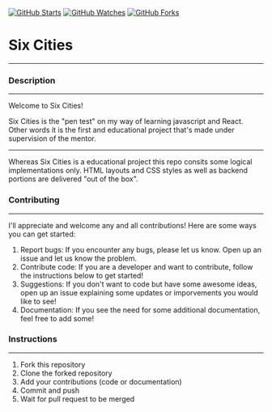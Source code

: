 [![GitHub Starts](https://img.shields.io/github/stars/javaPepper/six-cities.svg?style=social&label=Star&maxAge=2592000)](https://github.com/javaPepper/six-cities/stargazers)
[![GitHub Watches](https://img.shields.io/github/watchers/javaPepper/six-cities.svg?style=social&label=Watch&maxAge=2592000)](https://github.com/javaPepper/six-cities/watchers)
[![GitHub Forks](https://img.shields.io/github/forks/javaPepper/six-cities.svg?style=social&label=Fork&maxAge=2592000)](https://github.com/javaPepper/goncaloperes/six-cities/network)

# Six Cities
---

### Description
---

Welcome to Six Cities!

Six Cities is the "pen test" on my way of learning javascript and React. Other words it is the first and educational project that's made under supervision of the mentor.

---

Whereas Six Cities is a educational project this repo consits some logical implementations only. HTML layouts and CSS styles as well as backend portions are delivered "out of the box".


### Contributing
---

I'll appreciate and welcome any and all contributions! Here are some ways you can get started:

1. Report bugs: If you encounter any bugs, please let us know. Open up an issue and let us know the problem.
2. Contribute code: If you are a developer and want to contribute, follow the instructions below to get started!
3. Suggestions: If you don't want to code but have some awesome ideas, open up an issue explaining some updates or imporvements you would like to see!
4. Documentation: If you see the need for some additional documentation, feel free to add some!

### Instructions
---
1. Fork this repository
2. Clone the forked repository
3. Add your contributions (code or documentation)
4. Commit and push
5. Wait for pull request to be merged